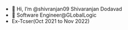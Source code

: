 - 👋 Hi, I’m @shivranjan09 Shivaranjan Dodavad
- 🌱 Software Engineer@GLobalLogic
- Ex-Tcser(Oct 2021 to Nov 2022)
